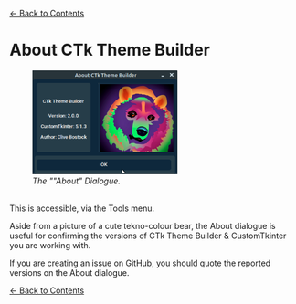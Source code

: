 [<- Back to Contents](user_guide.md)

# About CTk Theme Builder




 <figure>
  <img src="about.png" alt="About" style="width:60%">
  <figcaption><i>The ""About" Dialogue.<br><br></i></figcaption>
</figure> 

This is accessible, via the Tools menu.  

Aside from a picture of a cute tekno-colour bear, the About dialogue is useful for confirming the versions of CTk Theme Builder & CustomTkinter you are working with. 

If you are creating an issue on GitHub, you should quote the reported versions on the About dialogue.

[<- Back to Contents](user_guide.md)
